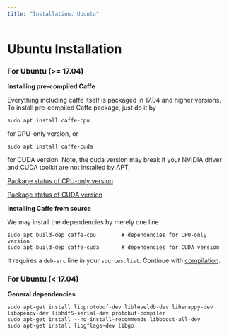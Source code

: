 ```yaml
---
title: "Installation: Ubuntu"
---
```


# Ubuntu Installation

### For Ubuntu (>= 17.04)

**Installing pre-compiled Caffe**

Everything including caffe itself is packaged in 17.04 and higher versions.
To install pre-compiled Caffe package, just do it by

    sudo apt install caffe-cpu

for CPU-only version, or

    sudo apt install caffe-cuda

for CUDA version. Note, the cuda version may break if your NVIDIA driver
and CUDA toolkit are not installed by APT.

[Package status of CPU-only version](https://launchpad.net/ubuntu/+source/caffe)

[Package status of CUDA version](https://launchpad.net/ubuntu/+source/caffe-contrib)

**Installing Caffe from source**

We may install the dependencies by merely one line

    sudo apt build-dep caffe-cpu        # dependencies for CPU-only version
    sudo apt build-dep caffe-cuda       # dependencies for CUDA version

It requires a `deb-src` line in your `sources.list`.
Continue with [compilation](installation.html#compilation).

### For Ubuntu (\< 17.04)

**General dependencies**

    sudo apt-get install libprotobuf-dev libleveldb-dev libsnappy-dev libopencv-dev libhdf5-serial-dev protobuf-compiler
    sudo apt-get install --no-install-recommends libboost-all-dev
    sudo apt-get install libgflags-dev libgo